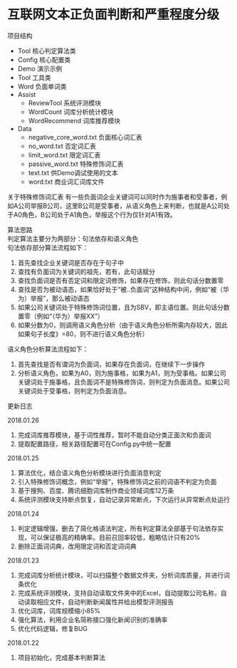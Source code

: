 # 互联网文本正负面判断和严重程度分级
项目结构  
- Tool 核心判定算法类  
- Config 核心配置类  
- Demo 演示示例  
- Tool 工具类  
- Word 负面单词类  
- Assist  
    - ReviewTool 系统评测模块
    - WordCount 词库分析统计模块
    - WordRecommend 词库推荐模块
- Data
    - negative_core_word.txt 负面核心词汇表
    - no_word.txt 否定词汇表
    - limit_word.txt 限定词汇表
    - passive_word.txt 特殊修饰词汇表
    - text.txt 供Demo调试使用的文本  
    - word.txt 商业词汇词库文件

关于特殊修饰词汇表
有一些负面词企业关键词可以同时作为施事者和受事者，例如A公司举报B公司，这里B公司是受事者，从语义角色上来判断，也就是A公司处于A0角色，B公司处于A1角色，举报这个行为仅针对A1有效。

算法思路  
判定算法主要分为两部分：句法依存和语义角色  
句法依存部分算法流程如下：
1. 首先查找企业关键词是否存在于句子中
2. 查找有负面词为关键词的祖先，若有，此句话赋分
3. 查找负面词是否有否定词和限定词修饰，如果存在修饰，则此句话分数置零
4. 查找是否为被动语态，如果恰好处于“被..负面词”这种结构中间，例如“被（华为）举报”，那么被动语态
5. 如果公司关键词处于特殊修饰词位置，且为SBV，即主语位置。则此句话分数置零（例如“（华为）举报XX”）
6. 如果分数为0，则调用语义角色分析（由于语义角色分析所需内存较大，因此如果句子长度》=80，则不进行语义角色分析）

语义角色分析算法流程如下：
1. 首先查找是否有谓词为负面词，如果存在负面词，在继续下一步操作
2. 分析语义角色，如果为A0，则为施事格，如果为A1，则为受事格。如果公司关键词处于施事格，且负面词不是特殊修饰词，则判定为负面消息。如果公司关键词处于受事格，则判定为负面消息。


更新日志 

2018.01.26
1. 完成词库推荐模块，基于词性推荐，暂时不能自动分类正面次和负面词
2. 提取配置路径，相关路径配置可在Config.py中统一配置

2018.01.25
1. 算法优化，结合语义角色分析模块进行负面消息判定
2. 引入特殊修饰词概念，例如“举报”，特殊修饰词之前的词语不判定为负面
3. 基于搜狗、百度、腾讯细胞词库制作商业领域词库12万条
4. 系统评测模块支持断点恢复，自动记录异常断点，下次运行从异常断点处运行

2018.01.24
1. 判定逻辑增强，删去了简化格语法判定，所有判定算法全部基于句法依存实现，可以保证极高的精确率。目前召回率较低，粗略估计只有20%
2. 删除正面词词典，改用限定词和否定词词典

2018.01.23
1. 完成词库分析统计模块，可以扫描整个数据文件夹，分析词库质量，并进行词条优化
2. 完成系统评测模块，支持自动读取文件夹中的Excel，自动提取公司名称，自动读取相应文件，自动判断新闻属性并给出模型评测报告
3. 优化词库，词库规模缩小85%  
4. 强化算法，利用企业名简称接口强化新闻识别的准确率  
5. 优化代码逻辑，修复BUG  

2018.01.22  
1. 项目初始化，完成基本判断算法